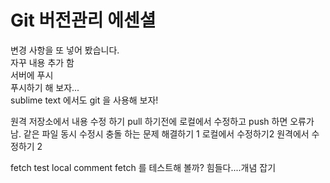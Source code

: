 # Git 버전관리 에센셜

변경 사항을 또 넣어 봤습니다.  
자꾸 내용 추가 함  
서버에 푸시  
푸시하기 해 보자...   
sublime text 에서도 git 을 사용해 보자!

원격 저장소에서 내용 수정 하기
pull 하기전에 로컬에서 수정하고 push 하면 오류가 남.
같은 파일 동시 수정시 충돌 하는 문제 해결하기 1
로컬에서 수정하기2
원격에서 수정하기 2

fetch test local comment
fetch 를 테스트해 볼까?
힘들다....개념 잡기